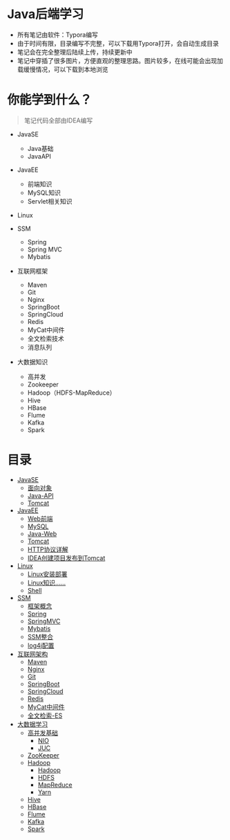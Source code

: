 # Java后端学习

- 所有笔记由软件：Typora编写
- 由于时间有限，目录编写不完整，可以下载用Typora打开，会自动生成目录
- 笔记会在完全整理后陆续上传，持续更新中
- 笔记中穿插了很多图片，方便直观的整理思路。图片较多，在线可能会出现加载缓慢情况，可以下载到本地浏览

# 你能学到什么？

> 笔记代码全部由IDEA编写

- JavaSE

  - Java基础
  - JavaAPI
- JavaEE

  - 前端知识
  - MySQL知识
  - Servlet相关知识
- Linux
- SSM

  - Spring
  - Spring MVC
  - Mybatis
- 互联网框架

  - Maven
  - Git
  - Nginx
  - SpringBoot
  - SpringCloud
  - Redis
  - MyCat中间件
  - 全文检索技术
  - 消息队列

- 大数据知识
  - 高并发
  - Zookeeper
  - Hadoop（HDFS-MapReduce）
  - Hive
  - HBase
  - Flume
  - Kafka
  - Spark

# 目录

- [JavaSE](JavaSE)
  - [面向对象](JavaSE/面向对象笔记)
  - [Java-API](JavaSE/API学习笔记)
  - [Tomcat](JavaSE/Tomcat)
- [JavaEE](JavaEE)
  - [Web前端](JavaEE/Web前端)
  - [MySQL](JavaEE/MySQL)
  - [Java-Web](JavaEE/Java部分)
  - [Tomcat](JavaEE/Tomcat)
  - [HTTP协议详解](JavaEE/HTTP协议详解.md)
  - [IDEA创建项目发布到Tomcat](JavaEE/IDEA创建Web项目并发布到Tomcat.md)
- [Linux](Linux)
  - [Linux安装部署](Linux/Linux安装部署)
  - [Linux知识......](Linux/Linux知识)
  - [Shell](Linux/Shell)
- [SSM](SSM)
  - [框架概念](SSM/框架概念.md)
  - [Spring](SSM/Spring)
  - [SpringMVC](SSM/SpringMVC)
  - [Mybatis](SSM/Mybatis)
  - [SSM整合](SSM/SSM整合)
  - [log4j配置](SSM/log4j配置文件.md)
- [互联网架构](互联网架构)
  - [Maven](互联网架构/Maven)
  - [Nginx](互联网架构/Nginx)
  - [Git](互联网架构/Git)
  - [SpringBoot](互联网架构/SpringBoot)
  - [SpringCloud](互联网架构/SpringCloud)
  - [Redis](互联网架构/Redis)
  - [MyCat中间件](互联网架构/mycat中间件)
  - [全文检索-ES](互联网架构/全文检索)
- [大数据学习](大数据学习)
  - [高并发基础](大数据学习/1、高并发基础)
    - [NIO](大数据学习/1、高并发基础/NIO)
    - [JUC](大数据学习/1、高并发基础/JUC)
  - [ZooKeeper](大数据学习/2、ZooKeeper)
  - [Hadoop](大数据学习/3、Hadoop)
    - [Hadoop](大数据学习/3、Hadoop/1、Hadoop)
    - [HDFS](大数据学习/3、Hadoop/2、HDFS)
    - [MapReduce](大数据学习/3、Hadoop/3、MapReduce)
    - [Yarn](大数据学习/3、Hadoop/4、Yarn)
  - [Hive](大数据学习/4、Hive)
  - [HBase](大数据学习/5、HBase)
  - [Flume](大数据学习/6、Flume)
  - [Kafka](大数据学习/7、Kafka)
  - [Spark](大数据学习/8、Spark)



